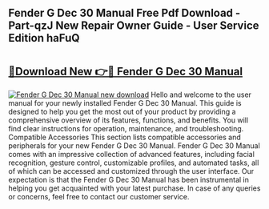 ## Fender G Dec 30 Manual Free Pdf Download - Part-qzJ New Repair Owner Guide - User Service Edition haFuQ

# <h2><a href="http://bc40146.oget.top/?id=Fender+G+Dec+30+Manual">🔗Download New 👉🔴 Fender G Dec 30 Manual</a></h2>

[![Fender G Dec 30 Manual new download](https://i.imgur.com/5g1atiW.png)](http://bc40146.oget.top/?id=Fender+G+Dec+30+Manual)
Hello and welcome to the user manual for your newly installed Fender G Dec 30 Manual. This guide is designed to help you get the most out of your product by providing a comprehensive overview of its features, functions, and benefits. You will find clear instructions for operation, maintenance, and troubleshooting. Compatible Accessories This section lists compatible accessories and peripherals for your new Fender G Dec 30 Manual. Fender G Dec 30 Manual comes with an impressive collection of advanced features, including facial recognition, gesture control, customizable profiles, and automated tasks, all of which can be accessed and customized through the user interface. Our expectation is that the Fender G Dec 30 Manual has been instrumental in helping you get acquainted with your latest purchase. In case of any queries or concerns, feel free to contact our customer service.
